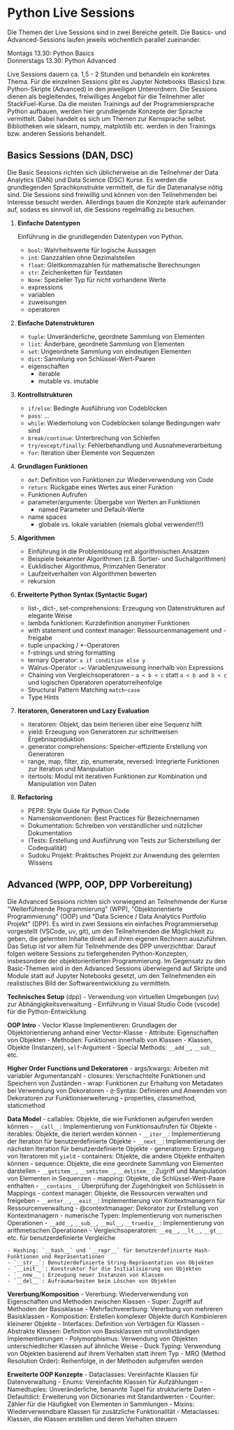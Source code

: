 # Python Live Sessions


Die Themen der Live Sessions sind in zwei Bereiche geteilt. Die Basics- und Advanced-Sessions laufen jeweils wöchentlich parallel zueinander.  

Montags 13.30: Python Basics  
Donnerstags 13.30: Python Advanced  

Live Sessions dauern ca. 1,5 - 2 Stunden und behandeln ein konkretes Thema. Für die einzelnen Sessions gibt es Jupyter Notebooks (Basics) bzw. Python-Skripte (Advanced) in den jeweiligen Unterordnern. Die Sessions dienen als begleitendes, freiwilliges Angebot für die Teilnehmer aller StackFuel-Kurse. Da die meisten Trainings auf der Programmiersprache Python aufbauen, werden hier grundlegende Konzepte der Sprache vermittelt. Dabei handelt es sich um Themen zur Kernsprache selbst. Bibliotheken wie sklearn, numpy, matplotlib etc. werden in den Trainings bzw. anderen Sessions behandelt.

## Basics Sessions (DAN, DSC)
Die Basic Sessions richten sich üblicherweise an die Teilnehmer der Data Analytics (DAN) und Data Science (DSC) Kurse. Es werden die grundlegenden Sprachkonstrukte vermittelt, die für die Datenanalyse nötig sind. Die Sessions sind freiwillig und können von den Teilnehmenden bei Interesse besucht werden. Allerdings bauen die Konzepte stark aufeinander auf, sodass es sinnvoll ist, die Sessions regelmäßig zu besuchen.

1. **Einfache Datentypen**

    Einführung in die grundlegenden Datentypen von Python.
    
    - `bool`: Wahrheitswerte für logische Aussagen
    - `int`: Ganzzahlen ohne Dezimalstellen
    - `float`: Gleitkommazahlen für mathematische Berechnungen
    - `str`: Zeichenketten für Textdaten
    - `None`: Spezieller Typ für nicht vorhandene Werte
    - expressions
    - variablen
    - zuweisungen
    - operatoren

2. **Einfache Datenstrukturen**
    - `tuple`: Unveränderliche, geordnete Sammlung von Elementen
    - `list`: Änderbare, geordnete Sammlung von Elementen
    - `set`: Ungeordnete Sammlung von eindeutigen Elementen
    - `dict`: Sammlung von Schlüssel-Wert-Paaren
    - eigenschaften
        - iterable
        - mutable vs. imutable

3. **Kontrollstrukturen**
    - `if/else`: Bedingte Ausführung von Codeblöcken
    - `pass`: ...
    - `while`: Wiederholung von Codeblöcken solange Bedingungen wahr sind
    - `break/continue`: Unterbrechung von Schleifen
    - `try/except/finally`: Fehlerbehandlung und Ausnahmeverarbeitung
    - `for`: Iteration über Elemente von Sequenzen

4. **Grundlagen Funktionen**
    - `def`: Definition von Funktionen zur Wiederverwendung von Code
    - `return`: Rückgabe eines Wertes aus einer Funktion
    - Funktionen Aufrufen
    - parameter/argumente: Übergabe von Werten an Funktionen
        - named Parameter und Default-Werte
    - name spaces
        - globale vs. lokale variablen (niemals global verwenden!!!)


5. **Algorithmen**
    - Einführung in die Problemlösung mit algorithmischen Ansätzen
    - Beispiele bekannter Algorithmen (z.B. Sortier- und Suchalgorithmen)
    - Euklidischer Algorithmus, Primzahlen Generator
    - Laufzeitverhalten von Algorithmen bewerten
    - rekursion 

6. **Erweiterte Python Syntax (Syntactic Sugar)**
    - list-, dict-, set-comprehensions: Erzeugung von Datenstrukturen auf elegante Weise
    - lambda funktionen: Kurzdefinition anonymer Funktionen
    - with statement und context manager: Ressourcenmanagement und -freigabe
    - tuple unpacking / *-Operatoren
    - f-strings und string formatting
    - ternary Operator: `x if condition else y`
    - Walrus-Operator `:=`: Variablenzuweisung innerhalb von Expressions
    - Chaining von Vergleichsoperatoren - `a < b < c` statt `a < b and b < c` und logischen Operatoren operatorreihenfolge
    - Structural Pattern Matching `match`-`case`
    - Type Hints

7. **Iteratoren, Generatoren und Lazy Evaluation**
    - iteratoren: Objekt, das beim Iterieren über eine Sequenz hilft
    - yield: Erzeugung von Generatoren zur schrittweisen Ergebnisproduktion
    - generator comprehensions: Speicher-effiziente Erstellung von Generatoren
    - range, map, filter, zip, enumerate, reversed: Integrierte Funktionen zur Iteration und Manipulation
    - itertools: Modul mit iterativen Funktionen zur Kombination und Manipulation von Daten

8. **Refactoring**
    - PEP8: Style Guide für Python Code
    - Namenskonventionen: Best Practices für Bezeichnernamen
    - Dokumentation: Schreiben von verständlicher und nützlicher Dokumentation
    - (Tests: Erstellung und Ausführung von Tests zur Sicherstellung der Codequalität)
    - Sudoku Projekt: Praktisches Projekt zur Anwendung des gelernten Wissens


## Advanced (WPP, OOP, DPP Vorbereitung)
Die Advanced Sessions richten sich vorwiegend an Teilnehmende der Kurse "Weiterführende Programmierung" (WPP), "Objektorientierte Programmierung" (OOP) und "Data Science / Data Analytics Portfolio Projekt" (DPP). Es wird in zwei Sessions ein einfaches Programmiersetup vorgestellt (VSCode, uv, git), um den Teilnehmenden die Möglichkeit zu geben, die gelernten Inhalte direkt auf ihren eigenen Rechnern auszuführen. Das Setup ist vor allem für Teilnehmende des DPP unverzichtbar. Darauf folgen weitere Sessions zu tiefergehenden Python-Konzepten, insbesondere der objektorientierten Programmierung. Im Gegensatz zu den Basic-Themen wird in den Advanced Sessions überwiegend auf Skripte und Module statt auf Jupyter Notebooks gesetzt, um den Teilnehmenden ein realistisches Bild der Softwareentwicklung zu vermitteln.


**Technisches Setup** (dpp)
    - Verwendung von virtuellen Umgebungen (uv) zur Abhängigkeitsverwaltung
    - Einführung in Visual Studio Code (vscode) für die Python-Entwicklung

**OOP Intro**
    - Vector Klasse Implementieren: Grundlagen der Objektorientierung anhand einer Vector-Klasse
    - Attribute: Eigenschaften von Objekten
    - Methoden: Funktionen innerhalb von Klassen
    - Klassen, Objekte (Instanzen), `self`-Argument
    - Special Methods: `__add__`, `__sub__` etc.

**Higher Order Functions und Dekoratoren**
    - args/kwargs: Arbeiten mit variabler Argumentanzahl
    - closures: Verschachtelte Funktionen und Speichern von Zuständen
    - wrap: Funktionen zur Erhaltung von Metadaten bei Verwendung von Dekoratoren
    - `@`-Syntax: Definieren und Anwenden von Dekoratoren zur Funktionserweiterung
    - properties, classmethod, staticmethod 

**Data Model**
    - callables: Objekte, die wie Funktionen aufgerufen werden können
        - `__call__`: Implementierung von Funktionsaufrufen für Objekte
    - iterables: Objekte, die iteriert werden können
        - `__iter__`: Implementierung der Iteration für benutzerdefinierte Objekte
        - `__next__`: Implementierung der nächsten Iteration für benutzerdefinierte Objekte
        - generatoren: Erzeugung von Iteratoren mit `yield`
    - containers: Objekte, die andere Objekte enthalten können
    - sequence: Objekte, die eine geordnete Sammlung von Elementen darstellen
        - `__getitem__`, `__setitem__`, `__delitem__`: Zugriff und Manipulation von Elementen in Sequenzen
    - mapping: Objekte, die Schlüssel-Wert-Paare enthalten
        - `__contains__`: Überprüfung der Zugehörigkeit von Schlüsseln in Mappings
    - context manager: Objekte, die Ressourcen verwalten und freigeben
        - `__enter__`, `__exit__`: Implementierung von Kontextmanagern für Ressourcenverwaltung
        - @contextmanager: Dekorator zur Erstellung von Kontextmanagern
    - numerische Typen: Implementierung von numerischen Operationen
        - `__add__`, `__sub__`, `__mul__`, `__truediv__`: Implementierung von arithmetischen Operationen
        - Vergleichsoperatoren: `__eq__`, `__lt__`, `__gt__` etc. für benutzerdefinierte Vergleiche

    - Hashing: `__hash__` und `__repr__` für benutzerdefinierte Hash-Funktionen und Repräsentationen
    - `__str__`: Benutzerdefinierte String-Repräsentation von Objekten
    - `__init__`: Konstruktor für die Initialisierung von Objekten
    - `__new__`: Erzeugung neuer Instanzen von Klassen
    - `__del__`: Aufräumarbeiten beim Löschen von Objekten

**Vererbung/Komposition**
    - Vererbung: Wiederverwendung von Eigenschaften und Methoden zwischen Klassen
    - Super: Zugriff auf Methoden der Basisklasse
    - Mehrfachvererbung: Vererbung von mehreren Basisklassen
    - Komposition: Erstellen komplexer Objekte durch Kombinieren kleinerer Objekte
    - Interfaces: Definition von Verträgen für Klassen
    - Abstrakte Klassen: Definition von Basisklassen mit unvollständigen Implementierungen
    - Polymorphismus: Verwendung von Objekten unterschiedlicher Klassen auf ähnliche Weise
    - Duck Typing: Verwendung von Objekten basierend auf ihrem Verhalten statt ihrem Typ
    - MRO (Method Resolution Order): Reihenfolge, in der Methoden aufgerufen werden

**Erweiterte OOP Konzepte**
    - Dataclasses: Vereinfachte Klassen für Datenverwaltung
    - Enums: Vereinfachte Klassen für Aufzählungen
    - Namedtuples: Unveränderliche, benannte Tupel für strukturierte Daten
    - Defaultdict: Erweiterung von Dictionaries mit Standardwerten
    - Counter: Zähler für die Häufigkeit von Elementen in Sammlungen
    - Mixins: Wiederverwendbare Klassen für zusätzliche Funktionalität
    - Metaclasses: Klassen, die Klassen erstellen und deren Verhalten steuern


